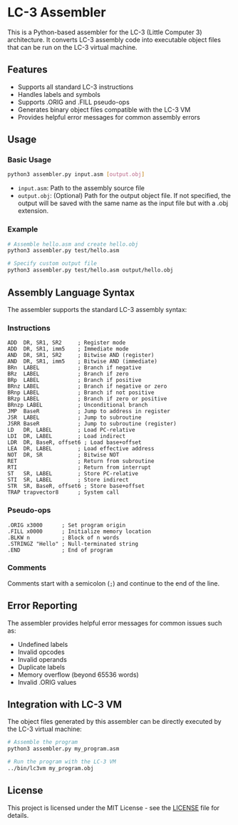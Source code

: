 # LC-3 Assembler

This is a Python-based assembler for the LC-3 (Little Computer 3) architecture. It converts LC-3 assembly code into executable object files that can be run on the LC-3 virtual machine.

## Features

- Supports all standard LC-3 instructions
- Handles labels and symbols
- Supports .ORIG and .FILL pseudo-ops
- Generates binary object files compatible with the LC-3 VM
- Provides helpful error messages for common assembly errors

## Usage

### Basic Usage

```bash
python3 assembler.py input.asm [output.obj]
```

- `input.asm`: Path to the assembly source file
- `output.obj`: (Optional) Path for the output object file. If not specified, the output will be saved with the same name as the input file but with a .obj extension.

### Example

```bash
# Assemble hello.asm and create hello.obj
python3 assembler.py test/hello.asm

# Specify custom output file
python3 assembler.py test/hello.asm output/hello.obj
```

## Assembly Language Syntax

The assembler supports the standard LC-3 assembly syntax:

### Instructions

```
ADD  DR, SR1, SR2     ; Register mode
ADD  DR, SR1, imm5    ; Immediate mode
AND  DR, SR1, SR2     ; Bitwise AND (register)
AND  DR, SR1, imm5    ; Bitwise AND (immediate)
BRn  LABEL            ; Branch if negative
BRz  LABEL            ; Branch if zero
BRp  LABEL            ; Branch if positive
BRnz LABEL            ; Branch if negative or zero
BRnp LABEL            ; Branch if not positive
BRzp LABEL            ; Branch if zero or positive
BRnzp LABEL           ; Unconditional branch
JMP  BaseR            ; Jump to address in register
JSR  LABEL            ; Jump to subroutine
JSRR BaseR            ; Jump to subroutine (register)
LD   DR, LABEL        ; Load PC-relative
LDI  DR, LABEL        ; Load indirect
LDR  DR, BaseR, offset6 ; Load base+offset
LEA  DR, LABEL        ; Load effective address
NOT  DR, SR           ; Bitwise NOT
RET                   ; Return from subroutine
RTI                   ; Return from interrupt
ST   SR, LABEL        ; Store PC-relative
STI  SR, LABEL        ; Store indirect
STR  SR, BaseR, offset6 ; Store base+offset
TRAP trapvector8      ; System call
```

### Pseudo-ops

```
.ORIG x3000      ; Set program origin
.FILL x0000      ; Initialize memory location
.BLKW n          ; Block of n words
.STRINGZ "Hello" ; Null-terminated string
.END             ; End of program
```

### Comments

Comments start with a semicolon (`;`) and continue to the end of the line.

## Error Reporting

The assembler provides helpful error messages for common issues such as:
- Undefined labels
- Invalid opcodes
- Invalid operands
- Duplicate labels
- Memory overflow (beyond 65536 words)
- Invalid .ORIG values

## Integration with LC-3 VM

The object files generated by this assembler can be directly executed by the LC-3 virtual machine:

```bash
# Assemble the program
python3 assembler.py my_program.asm

# Run the program with the LC-3 VM
../bin/lc3vm my_program.obj
```

## License

This project is licensed under the MIT License - see the [LICENSE](../LICENSE) file for details.
